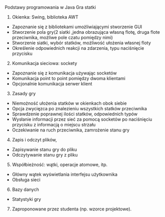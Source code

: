 Podstawy programowania w Java
Gra statki
1.	Okienka: Swing, biblioteka AWT
-	Zapoznanie się z bibliotekami umożliwiającymi stworzenie GUI
-	Stworzenie pola gry(2 siatki ,jedna obrazująca własną flotę, druga flote przeciwnika, możliwe pole czatu pomiędzy nimi)
-	Stworzenie siatki,  wybór statków, możliwość ułożenia własnej floty
-	Określenie odpowiednich reakcji na zdarzenia, typu naciśnięcie przycisku
2.	Komunikacja sieciowa: sockety 
-	Zapoznanie się z komunikacja używając socketów
- Komunikacja point to point pomiędzy dwoma klientami
-	Opcjonalnie komunikacja serwer klient
3.	Zasady gry
-	Niemożność ułożenia statków w okienkach obok siebie
-	Opcja zwycięzca po znalezieniu wszystkich statków przeciwnika
-	Sprawdzenie poprawnej ilości statków, odpowiednich typów
-	Wysłanie informacji przez sieć za pomocą socketów po naciśnięciu przycisku z informacją o miejscu strzału
-	Oczekiwanie na ruch przeciwnika, zamrożenie stanu gry
4.	Zapis i odczyt plików, 
-	Zapisywanie stanu gry do pliku 
-	Odczytywanie stanu gry z pliku 
5.	Współbieżność: wątki, operacje atomowe, itp. 
-	Główny wątek wyświetlania interfejsu użytkownika
-	Obsługa sieci
6.	Bazy danych
-	Statystyki gry
7. Zaproponowane przez studenta (np. wzorce projektowe).


